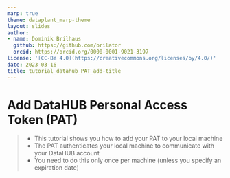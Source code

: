 ```yaml
---
marp: true
theme: dataplant_marp-theme
layout: slides
author:
- name: Dominik Brilhaus
  github: https://github.com/brilator
  orcid: https://orcid.org/0000-0001-9021-3197
license: '[CC-BY 4.0](https://creativecommons.org/licenses/by/4.0/)'
date: 2023-03-16
title: tutorial_datahub_PAT_add-title
---
```


# Add DataHUB Personal Access Token (PAT)

> - This tutorial shows you how to add your PAT to your local machine
> - The PAT authenticates your local machine to communicate with your DataHUB account
> - You need to do this only once per machine (unless you specify an expiration date)
